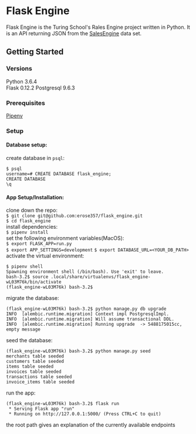 # Flask Engine
Flask Engine is the Turing School's Rales Engine project written in Python.  It is an API returning JSON from the [SalesEngine](https://github.com/turingschool-examples/sales_engine/tree/master/data) data set.  

## Getting Started

### Versions
Python 3.6.4  
Flask 0.12.2
Postgresql 9.6.3

### Prerequisites
[Pipenv](https://github.com/pypa/pipenv)

### Setup
#### Database setup:    
create database in `psql`:  
```
$ psql
username=# CREATE DATABASE flask_engine;
CREATE DATABASE
\q
```
#### App Setup/Installation:  
clone down the repo:  
`$ git clone git@github.com:erose357/flask_engine.git`  
`$ cd flask_engine`  
install dependencies:  
`$ pipenv install`   
set the following environment variables(MacOS):  
`$ export FLASK_APP=run.py`  
`$ export APP_SETTINGS=development`
`$ export DATABASE_URL=<YOUR_DB_PATH>`
activate the virtual environment:  
```
$ pipenv shell
Spawning environment shell (/bin/bash). Use 'exit' to leave.
bash-3.2$ source .local/share/virtualenvs/flask_engine-wL03M76k/bin/activate
(flask_engine-wL03M76k) bash-3.2$
```
migrate the database:
```
(flask_engine-wL03M76k) bash-3.2$ python manage.py db upgrade
INFO  [alembic.runtime.migration] Context impl PostgresqlImpl.
INFO  [alembic.runtime.migration] Will assume transactional DDL.
INFO  [alembic.runtime.migration] Running upgrade  -> 5488175015cc, empty message
```  
seed the database:  
```
(flask_engine-wL03M76k) bash-3.2$ python manage.py seed
merchants table seeded
customers table seeded
items table seeded
invoices table seeded
transactions table seeded
invoice_items table seeded
```  
run the app:  
```
(flask_engine-wL03M76k) bash-3.2$ flask run
 * Serving Flask app "run"
 * Running on http://127.0.0.1:5000/ (Press CTRL+C to quit)
 ``` 
 the root path gives an explanation of the currently available endpoints
